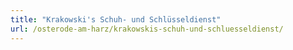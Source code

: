 ```yaml
---
title: "Krakowski's Schuh- und Schlüsseldienst"
url: /osterode-am-harz/krakowskis-schuh-und-schluesseldienst/
---
```

